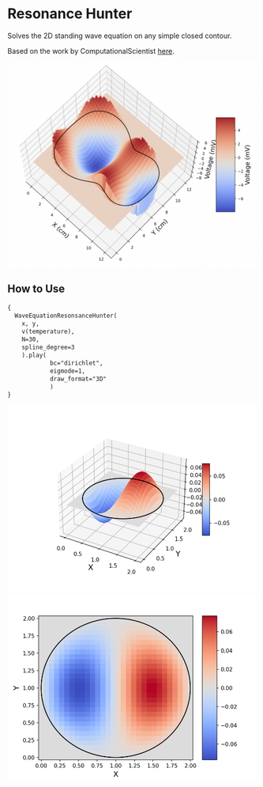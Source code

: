 # Resonance Hunter
Solves the 2D standing wave equation on any simple closed contour.

Based on the work by ComputationalScientist [here](https://youtu.be/Le4_LZmkZgs).

<img src="figures/wave_map_num_santiana_7.png" width="600">

## How to Use

```
{
  WaveEquationResonsanceHunter(
    x, y, 
    v(temperature), 
    N=30, 
    spline_degree=3 
    ).play(
            bc="dirichlet",
            eigmode=1,
            draw_format="3D"
            )
}
```

<img src="figures/circle_eigmode-1.png" width="600">

<img src="figures/circle_eigmode-1_cmap.png" width="600">